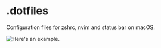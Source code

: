 # .dotfiles

Configuration files for zshrc, nvim and status bar on macOS.

![Here's an example.](example_img.png)
